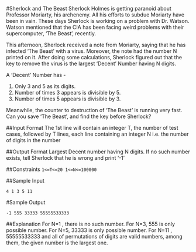 #Sherlock and The Beast
Sherlock Holmes is getting paranoid about Professor Moriarty, his archenemy. All his efforts to subdue Moriarty have been in vain. These days Sherlock is working on a problem with Dr. Watson. Watson mentioned that the CIA has been facing weird problems with their supercomputer, ‘The Beast’, recently.

This afternoon, Sherlock received a note from Moriarty, saying that he has infected ‘The Beast’ with a virus. Moreover, the note had the number N printed on it. After doing some calculations, Sherlock figured out that the key to remove the virus is the largest ‘Decent’ Number having N digits.

A ‘Decent’ Number has -
1. Only 3 and 5 as its digits.
2. Number of times 3 appears is divisible by 5.
3. Number of times 5 appears is divisible by 3.

Meanwhile, the counter to destruction of ‘The Beast’ is running very fast. Can you save ‘The Beast’, and find the key before Sherlock?

##Input Format
The 1st line will contain an integer T, the number of test cases, followed by T lines, each line containing an integer N i.e. the number of digits in the number 

##Output Format
Largest Decent number having N digits. If no such number exists, tell Sherlock that he is wrong and print ‘-1’ 

##Constraints
`1<=T<=20
1<=N<=100000`


##Sample Input

`4
1
3
5
11`

#Sample Output

`-1
555
33333
55555533333`

##Explanation
For N=1 , there is no such number. 
For N=3, 555 is only possible number.
For N=5, 33333 is only possible number.
For N=11 , 55555533333 and all of permutations of digits are valid numbers, among them, the given number is the largest one.